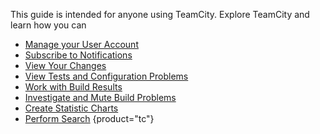 [//]: # (title: User's Guide)
[//]: # (auxiliary-id: User's Guide)

This guide is intended for anyone using TeamCity. Explore TeamCity and learn how you can

* [Manage your User Account](configuring-your-user-profile.md)
* [Subscribe to Notifications](subscribing-to-notifications.md)
* [View Your Changes](viewing-your-changes.md)
* [View Tests and Configuration Problems](viewing-tests-and-configuration-problems.md)
* [Work with Build Results](working-with-build-results.md)
* [Investigate and Mute Build Problems](investigating-and-muting-build-failures.md)
* [Create Statistic Charts](statistic-charts.md)
* [Perform Search](search.md)
{product="tc"}
